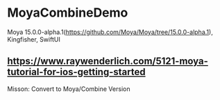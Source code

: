 # MoyaCombineDemo

Moya 15.0.0-alpha.1(https://github.com/Moya/Moya/tree/15.0.0-alpha.1),
Kingfisher,
SwiftUI

## https://www.raywenderlich.com/5121-moya-tutorial-for-ios-getting-started

Misson: Convert to Moya/Combine Version
